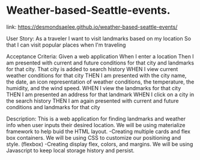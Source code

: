 # Weather-based-Seattle-events.

link: https://desmondsaelee.github.io/weather-based-seattle-events/

User Story:
As a traveler
I want to visit landmarks based on my location
So that I can visit popular places when I'm traveling 

Acceptance Criteria: 
Given a web application
When I enter a location 
Then  I am presented with current and future conditions for that city and landmarks for that city. That city is added to search history
WHEN I view current weather conditions for that city
THEN I am presented with the city name, the date, an icon representation of weather conditions, the temperature, the humidity, and the wind speed. 
WHEN I view the landmarks for that city
THEN I am presented an address for that landmark
WHEN I click on a city in the search history
THEN I am again presented with current and future conditions and landmarks for that city


Description:
This is a web application for finding landmarks and weather info when user inputs their desired location.
We will be using materialize framework to help buid the HTML layout.
  -Creating multiple cards and flex box containers.
We will be using CSS to customize our positioning and style. (flexbox)
  -Creating display flex, colors, and margins.
We will be using Javascript to keep local storage history and persist.




